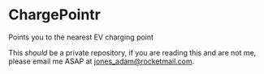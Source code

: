 # ChargePointr
Points you to the nearest EV charging point

This *should* be a private repository, if you are reading this and are not me, please email me ASAP at [jones_adam@rocketmail.com](mailto:jones_adam@rocketmail.com).
